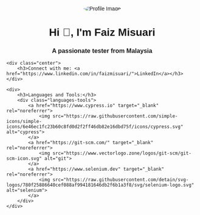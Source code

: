 <!DOCTYPE html>
<html lang="en">
<head>
    <meta charset="UTF-8">
    <meta name="viewport" content="width=device-width, initial-scale=1.0">
    <title>Faiz Misuari - Tester from Malaysia</title>
    <style>
        body {
            font-family: Arial, sans-serif;
        }
        .center {
            text-align: center;
        }
        .profile-img {
            max-width: 200px;
            border-radius: 50%;
        }
        .languages-tools {
            display: flex;
            justify-content: center;
            align-items: center;
            gap: 20px;
            margin-top: 20px;
        }
        .languages-tools img {
            width: 40px;
            height: 40px;
        }
    </style>
</head>
<body>
    <div class="center">
        <img class="profile-img" src="https://avatars.githubusercontent.com/u/64678136?s=400&u=5f4608205b1b720e46249663dbb00d281d79700e&v=4" alt="Profile Image">
        <h1>Hi 👋, I'm Faiz Misuari</h1>
        <h3>A passionate tester from Malaysia</h3>
    </div>

    <div class="center">
        <h3>Connect with me: <a href="https://www.linkedin.com/in/faizmisuari/">LinkedIn</a></h3>
    </div>

    <div>
        <h3>Languages and Tools:</h3>
        <div class="languages-tools">
            <a href="https://www.cypress.io" target="_blank" rel="noreferrer">
                <img src="https://raw.githubusercontent.com/simple-icons/simple-icons/6e46ec1fc23b60c8fd0d2f2ff46db82e16dbd75f/icons/cypress.svg" alt="cypress">
            </a>
            <a href="https://git-scm.com/" target="_blank" rel="noreferrer">
                <img src="https://www.vectorlogo.zone/logos/git-scm/git-scm-icon.svg" alt="git">
            </a>
            <a href="https://www.selenium.dev" target="_blank" rel="noreferrer">
                <img src="https://raw.githubusercontent.com/detain/svg-logos/780f25886640cef088af994181646db2f6b1a3f8/svg/selenium-logo.svg" alt="selenium">
            </a>
        </div>
    </div>
</body>
</html>
